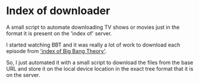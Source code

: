 # Index of downloader

A small script to automate downloading TV shows or movies just in the format it is present on the 'index of' server.

I started watching BBT and it was really a lot of work to download each episode from ['index of Big Bang Theory'](http://dl.upload8.net/Serial/The%20Big%20Bang%20Theory/).

So, I just automated it with a small script to download the files from the base URL and store it on the local device location in the exact tree format that it is on the server.
